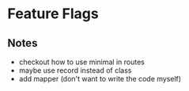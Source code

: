 # Feature Flags

## Notes

- checkout how to use minimal in routes
- maybe use record instead of class
- add mapper (don't want to write the code myself)